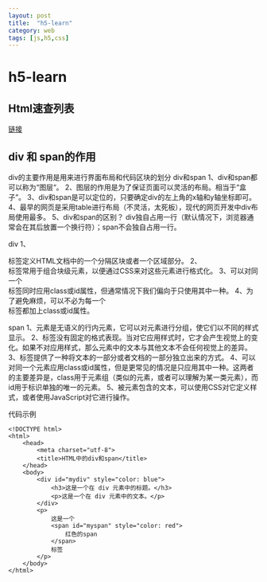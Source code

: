 ```yaml
---
layout: post
title:  "h5-learn"
category: web
tags: [js,h5,css]
---
```

# h5-learn
## Html速查列表
[链接](https://www.runoob.com/html/html-quicklist.html)
## div 和 span的作用
div的主要作用是用来进行界面布局和代码区块的划分
div和span
1、div和span都可以称为“图层“。
2、图层的作用是为了保证页面可以灵活的布局。相当于“盒子”。
3、div和span是可以定位的，只要确定div的左上角的x轴和y轴坐标即可。
4、最早的网页是采用table进行布局（不灵活，太死板），现代的网页开发中div布局使用最多。
5、div和span的区别？
div独自占用一行（默认情况下，浏览器通常会在其后放置一个换行符）；span不会独自占用一行。

div
1、<div>标签定义HTML文档中的一个分隔区块或者一个区域部分。
2、<div>标签常用于组合块级元素，以便通过CSS来对这些元素进行格式化。
3、可以对同一个<div>标签同时应用class或id属性，但通常情况下我们偏向于只使用其中一种。
4、为了避免麻烦，可以不必为每一个<div>标签都加上class或id属性。

span
1、<span>元素是无语义的行内元素，它可以对元素进行分组，使它们以不同的样式显示。
2、<span>标签没有固定的格式表现。当对它应用样式时，它才会产生视觉上的变化。如果不对<span>应用样式，那么<span>元素中的文本与其他文本不会任何视觉上的差异。
3、<span>标签提供了一种将文本的一部分或者文档的一部分独立出来的方式。
4、可以对同一个<span>元素应用class或id属性，但是更常见的情况是只应用其中一种。这两者的主要差异是，class用于元素组（类似的元素，或者可以理解为某一类元素），而id用于标识单独的唯一的元素。
5、被<span>元素包含的文本，可以使用CSS对它定义样式，或者使用JavaScript对它进行操作。

代码示例
```
<!DOCTYPE html>
<html>
	<head>
		<meta charset="utf-8">
		<title>HTML中的div和span</title>
	</head>
	<body>
		<div id="mydiv" style="color: blue">
			<h3>这是一个在 div 元素中的标题。</h3>
			<p>这是一个在 div 元素中的文本。</p>
		</div>
		<p>
			这是一个
			<span id="myspan" style="color: red">
				红色的span
			</span>
			标签
		</p>
	</body>
</html>
```
